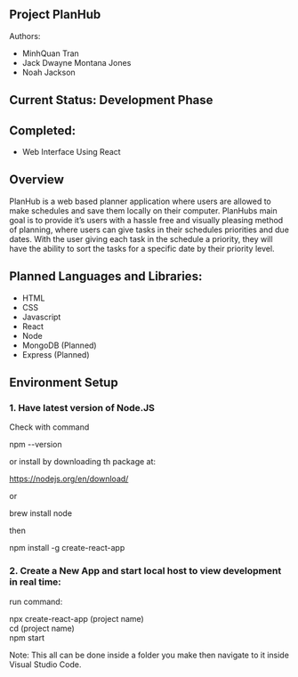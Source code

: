 ﻿## Project PlanHub

Authors:
* MinhQuan Tran
* Jack Dwayne Montana Jones
* Noah Jackson
  
## Current Status: **Development Phase**

## Completed:
* Web Interface Using React

## Overview 
PlanHub is a web based planner application where users are allowed to make schedules and save them locally on their computer. PlanHubs main goal is to provide it’s users with a hassle free and visually pleasing method of planning, where users can give tasks in their schedules priorities and due dates. With the user giving each task in the schedule a priority, they will have the ability to sort the tasks for a specific date by their priority level. 

## Planned Languages and Libraries:
* HTML
* CSS
* Javascript
* React
* Node
* MongoDB (Planned)
* Express (Planned)


## Environment Setup
### 1. Have latest version of Node.JS
Check with command 

npm --version

or install by downloading th package at:

https://nodejs.org/en/download/

or 

brew install node

then

npm install -g create-react-app

### 2. Create a New App and start local host to view development in real time:

run command:

npx create-react-app (project name)  
cd (project name)  
npm start  

Note: This all can be done inside a folder you make then navigate to it inside Visual Studio Code.  
